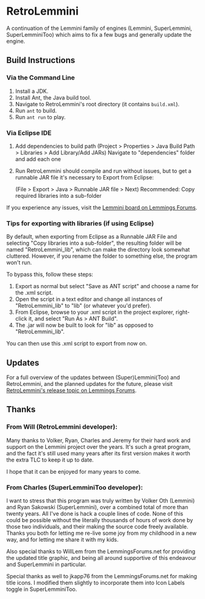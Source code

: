 # RetroLemmini

A continuation of the Lemmini family of engines (Lemmini, SuperLemmini, SuperLemminiToo) which aims to fix a few bugs and generally update the engine.

## Build Instructions

### Via the Command Line

1. Install a JDK.
2. Install Ant, the Java build tool.
3. Navigate to RetroLemmini's root directory (it contains `build.xml`).
4. Run `ant` to build.
5. Run `ant run` to play.

### Via Eclipse IDE

1. Add dependencies to build path
   (Project > Properties > Java Build Path > Libraries > Add Library/Add JARs)
   Navigate to "dependencies" folder and add each one
2. Run
   RetroLemmini should compile and run without issues, but to get a runnable JAR file it's necessary to Export from Eclipse:

   (File > Export > Java > Runnable JAR file > Next)
   Recommended: Copy required libraries into a sub-folder

If you experience any issues, visit the
[Lemmini board on Lemmings Forums](https://www.lemmingsforums.net/index.php?board=10.0).

### Tips for exporting with libraries (if using Eclipse)

By default, when exporting from Eclipse as a Runnable JAR File and selecting "Copy libraries into a sub-folder", the resulting
folder will be named "RetroLemmini_lib", which can make the directory look somewhat cluttered. However, if you rename the
folder to something else, the program won't run.

To bypass this, follow these steps:

1) Export as normal but select "Save as ANT script" and choose a name for the .xml script.
2) Open the script in a text editor and change all instances of "RetroLemmini_lib" to "lib" (or whatever you'd prefer).
3) From Eclipse, browse to your .xml script in the project explorer, right-click it, and select "Run As > ANT Build".
4) The .jar will now be built to look for "lib" as opposed to "RetroLemmini_lib".

You can then use this .xml script to export from now on.

## Updates

For a full overview of the updates between (Super)Lemmini(Too) and RetroLemmini, and the planned updates for the future,
please visit [RetroLemmini's release topic on Lemmings Forums](https://www.lemmingsforums.net/index.php?msg=105514).

## Thanks

### From Will (RetroLemmini developer):

Many thanks to Volker, Ryan, Charles and Jeremy for their hard work and support on the Lemmini project over the years. It's such a great program, and the
fact it's still used many years after its first version makes it worth the extra TLC to keep it up to date.

I hope that it can be enjoyed for many years to come.

### From Charles (SuperLemminiToo developer):

I want to stress that this program was truly written by Volker Oth (Lemmini) and Ryan Sakowski (SuperLemmini), over a combined total of more than twenty years.
All I've done is hack a couple lines of code. None of this could be possible without the literally thousands of hours of work done by those two individuals,
and their making the source code freely available. Thanks you both for letting me re-live some joy from my childhood in a new way, and for letting me share
it with my kids.

Also special thanks to WillLem from the LemmingsForums.net for providing the updated title graphic, and being all around supportive of this endeavour and
SuperLemmini in particular.

Special thanks as well to jkapp76 from the LemmingsForums.net for making title icons. I modified them slightly to incorporate them into Icon Labels toggle
in SuperLemminiToo.
